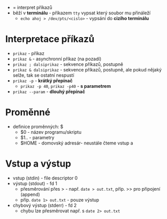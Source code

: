 - = interpret příkazů
- běží v **terminálu**  - příkazem `tty` vypsat který soubor mu přináleží
	- `echo ahoj > /dev/pts/<cislo>` - vypsání do **cizího terminálu**
# Interpretace příkazů
- `prikaz` - příkaz
- `prikaz &` - asynchronní příkaz (na pozadí)
- `prikaz ; dalsiprikaz` - sekvence příkazů, postupně
- `prikaz & dalsiprikaz` - sekvence příkazů, postupně, ale pokud nějaký selže, tak se ostatní nespustí
- `prikaz -p` - **krátký přepínač**
	- `prikaz -p 40`, `prikaz -p40` - **s parametrem**
- `prikaz --param` - **dlouhý přepínač** 
# Proměnné
- definice proměnných: $
	- $0 - název programu/skriptu
	- $1.. - parametry
	- $HOME - domovský adresár- neustále čteme vstup a
# Vstup a výstup
- vstup (stdin) - file descriptor 0
- výstup (stdout) - fd 1
	- přesměrování přes > - např. `date > out.txt`, příp. >> pro připojení (append)
	- příp. `date 1> out.txt` - pouze výstup
- chybový výstup (stderr) - fd 2
	- chybu lze přesměrovat např. s `date 2> out.txt`